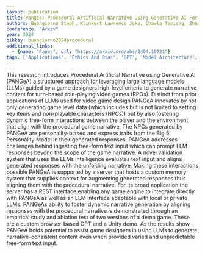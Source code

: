```yaml
---
layout: publication
title: Pangea: Procedural Artificial Narrative Using Generative AI For Turn-based Video Games
authors: Buongiorno Steph, Klinkert Lawrence Jake, Chawla Tanishq, Zhuang Zixin, Clark Corey
conference: "Arxiv"
year: 2024
bibkey: buongiorno2024procedural
additional_links:
  - {name: "Paper", url: "https://arxiv.org/abs/2404.19721"}
tags: ['Applications', 'Ethics And Bias', 'GPT', 'Model Architecture', 'Prompting', 'RAG', 'Reinforcement Learning']
---
```

This research introduces Procedural Artificial Narrative using Generative AI (PANGeA) a structured approach for leveraging large language models (LLMs) guided by a game designers high-level criteria to generate narrative content for turn-based role-playing video games (RPGs). Distinct from prior applications of LLMs used for video game design PANGeA innovates by not only generating game level data (which includes but is not limited to setting key items and non-playable characters (NPCs)) but by also fostering dynamic free-form interactions between the player and the environment that align with the procedural game narrative. The NPCs generated by PANGeA are personality-biased and express traits from the Big 5 Personality Model in their generated responses. PANGeA addresses challenges behind ingesting free-form text input which can prompt LLM responses beyond the scope of the game narrative. A novel validation system that uses the LLMs intelligence evaluates text input and aligns generated responses with the unfolding narrative. Making these interactions possible PANGeA is supported by a server that hosts a custom memory system that supplies context for augmenting generated responses thus aligning them with the procedural narrative. For its broad application the server has a REST interface enabling any game engine to integrate directly with PANGeA as well as an LLM interface adaptable with local or private LLMs. PANGeAs ability to foster dynamic narrative generation by aligning responses with the procedural narrative is demonstrated through an empirical study and ablation test of two versions of a demo game. These are a custom browser-based GPT and a Unity demo. As the results show PANGeA holds potential to assist game designers in using LLMs to generate narrative-consistent content even when provided varied and unpredictable free-form text input.
